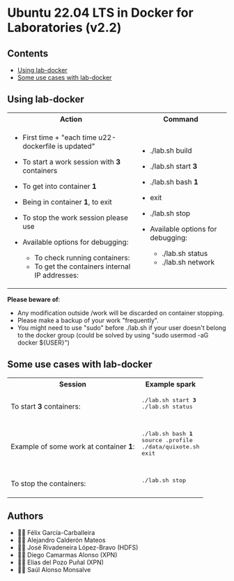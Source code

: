 # Ubuntu 22.04 LTS in Docker for Laboratories (v2.2)

## Contents

 * [Using lab-docker](https://github.com/acaldero/lab-docker/edit/main/README.md#using-lab-docker)
 * [Some use cases with lab-docker](https://github.com/acaldero/lab-docker/edit/main/README.md#some-use-cases-with-lab-docker)


## Using lab-docker

<html>
 <table>
  <tr>
  <th>Action</th>
  <th>Command</th>
  </tr>
  <tr>
  <td>
</html>

  * First time + "each time u22-dockerfile is updated"
  * To start a work session with **3** containers
  * To get into container **1**
  * Being in container **1**, to exit
  * To stop the work session please use

  * Available options for debugging:
    * To check running containers:
    * To get the containers internal IP addresses:
  
<html>
  </td>
  <td>
</html>

  * ./lab.sh build
  *  ./lab.sh start **3**
  *  ./lab.sh bash **1**
  *  exit
  *  ./lab.sh stop

  * Available options for debugging:
    * ./lab.sh status
    * ./lab.sh network

<html>
  </td>
  </tr>
 </table>
</html>

**Please beware of**:
  * Any modification outside /work will be discarded on container stopping.
  * Please make a backup of your work "frequently".
  * You might need to use "sudo" before ./lab.sh if your user doesn't belong to the docker group (could be solved by using "sudo usermod -aG docker ${USER}")


## Some use cases with lab-docker

<html>
 <table>
  <tr>
  <th>Session</th>
  <th>Example spark</th>
  </tr>

  <tr>
  <td>
    To start <b>3</b> containers:
  </td>
  <td>
   <pre>
./lab.sh start <b>3</b>
./lab.sh status
   </pre>
  </td>
  </tr>

  <tr>
  <td>
    Example of some work at container <b>1</b>:
  </td>
  <td>
   <pre>
./lab.sh bash <b>1</b>
source .profile
./data/quixote.sh
exit
   </pre>
  </td>
  </tr>

  <tr>
  <td>
     To stop the containers:
  </td>
  <td>
   <pre>
./lab.sh stop
   </pre>
  </td>
  </tr>

 </table>
</html>


## Authors
* :technologist: Félix García-Carballeira
* :technologist: Alejandro Calderón Mateos
* :technologist: José Rivadeneira López-Bravo (HDFS)
* :technologist: Diego Camarmas Alonso (XPN)
* :technologist: Elias del Pozo Puñal (XPN)
* :technologist: Saúl Alonso Monsalve

